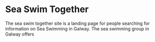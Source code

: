 # Sea Swim Together
The sea swim together site is a landing page for people searching for information on Sea Swimming in Galway.  The sea swimming group in Galway offers 
